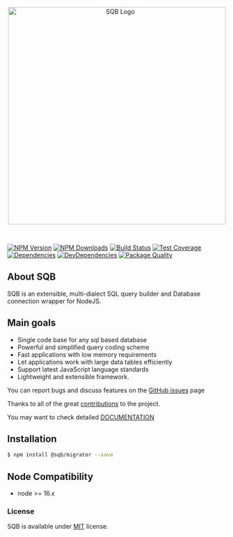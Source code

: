 <center>
<p>
  <img src="https://user-images.githubusercontent.com/3836517/32965280-1a2b63ce-cbe7-11e7-8ee1-ba47313503c5.png" width="500px" alt="SQB Logo"/>
</p>
</center>

<br>

[![NPM Version][npm-image]][npm-url]
[![NPM Downloads][downloads-image]][downloads-url]
[![Build Status][travis-image]][travis-url]
[![Test Coverage][coveralls-image]][coveralls-url]
[![Dependencies][dependencies-image]][dependencies-url]
[![DevDependencies][devdependencies-image]][devdependencies-url]
[![Package Quality][quality-image]][quality-url]

## About SQB

SQB is an extensible, multi-dialect SQL query builder and Database connection wrapper for NodeJS.

## Main goals

- Single code base for any sql based database
- Powerful and simplified query coding scheme
- Fast applications with low memory requirements
- Let applications work with large data tables efficiently
- Support latest JavaScript language standards
- Lightweight and extensible framework.

You can report bugs and discuss features on the [GitHub issues](https://github.com/sqbjs/sqb/issues) page

Thanks to all of the great [contributions](https://github.com/sqbjs/sqb/graphs/contributors) to the project.

You may want to check detailed [DOCUMENTATION](https://sqbjs.github.io/sqb/)

## Installation

```bash
$ npm install @sqb/migrator --save
```

## Node Compatibility

- node >= 16.x

### License

SQB is available under [MIT](LICENSE) license.

[npm-image]: https://img.shields.io/npm/v/@sqb/migrator.svg

[npm-url]: https://npmjs.org/package/@sqb/migrator

[travis-image]: https://img.shields.io/travis/sqbjs/@sqb/migrator/master.svg

[travis-url]: https://travis-ci.org/sqbjs/@sqb/migrator

[coveralls-image]: https://img.shields.io/coveralls/sqbjs/@sqb/migrator/master.svg

[coveralls-url]: https://coveralls.io/r/sqbjs/@sqb/migrator

[downloads-image]: https://img.shields.io/npm/dm/@sqb/migrator.svg

[downloads-url]: https://npmjs.org/package/@sqb/migrator

[gitter-image]: https://badges.gitter.im/sqbjs/@sqb/migrator.svg

[gitter-url]: https://gitter.im/sqbjs/@sqb/migrator?utm_source=badge&utm_medium=badge&utm_campaign=pr-badge&utm_content=badge

[dependencies-image]: https://david-dm.org/sqbjs/@sqb/migrator/status.svg

[dependencies-url]:https://david-dm.org/sqbjs/@sqb/migrator

[devdependencies-image]: https://david-dm.org/sqbjs/@sqb/migrator/dev-status.svg

[devdependencies-url]:https://david-dm.org/sqbjs/@sqb/migrator?type=dev

[quality-image]: http://npm.packagequality.com/shield/@sqb/migrator.png

[quality-url]: http://packagequality.com/#?package=@sqb/migrator
